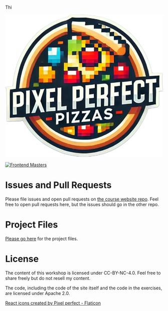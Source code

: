 Thi<p align="center"><a href="fem"><img alt="react logo" title="React" src="./public/pixel_perfect_pizzas.png" /></a></p>

[![Frontend Masters](https://static.frontendmasters.com/assets/brand/logos/full.png)][fem]

# Issues and Pull Requests

Please file issues and open pull requests on [the course website repo][repo]. Feel free to open pull requests here, but the issues should go in the other repo.

# Project Files

[Please go here][project] for the project files.

# License

The content of this workshop is licensed under CC-BY-NC-4.0. Feel free to share freely but do not resell my content.

The code, including the code of the site itself and the code in the exercises, are licensed under Apache 2.0.

[fem]: https://frontendmasters.com/workshops/complete-react-v9/
[course]: https://react-v9.holt.courses
[project]: https://github.com/btholt/citr-v9-project/
[repo]: https://github.com/btholt/complete-intro-to-react-v9

[React icons created by Pixel perfect - Flaticon](https://www.flaticon.com/free-icons/react)
